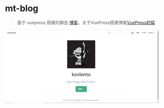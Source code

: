 # mt-blog

> 基于 vuepress 搭建的静态 [博客](https://kovlento.github.io/vuePress-blog/)，关于VuePress搭建博客[VuePress初探](https://mp.weixin.qq.com/s?__biz=MzIwNDE3MzgzNA==&mid=2654460390&idx=1&sn=3bf38c474e0c52cab497e4193fbe4f01&chksm=8d075e83ba70d7953de7e3bf0f58e16a1c7750288ec074764e41e639c3113c0d7ee2c046f2ab#rd).

<a href="https://kovlento.github.io/vuePress-blog/" target="_blank">
  <img src="https://github.com/kovlento/vuePress-blog/blob/master/docs/images/readme.png"></img>
</a>
